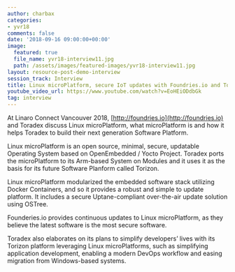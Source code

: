 ```yaml
---
author: charbax
categories:
- yvr18
comments: false
date: '2018-09-16 09:00:00+00:00'
image:
  featured: true
  file_name: yvr18-interview11.jpg
  path: /assets/images/featured-images/yvr18-interview11.jpg
layout: resource-post-demo-interview
session_track: Interview
title: Linux microPlatform, secure IoT updates with Foundries.io and Toradex
youtube_video_url: https://www.youtube.com/watch?v=EoHEiODdbGk
tag: interview
---
```

At Linaro Connect Vancouver 2018, [http://foundries.io](http://foundries.io) and Toradex discuss Linux microPlatform, what microPlatform is and how it helps Toradex to build their next generation Software Platform.

Linux microPlatform is an open source, minimal, secure, updatable Operating System based on OpenEmbedded / Yocto Project. Toradex ports the microPlatform to its Arm-based System on Modules and it uses it as the basis for its future Software Planform called Torizon.  

Linux microPlatform modularized the embedded software stack utilizing Docker Containers, and so it provides a robust and simple to update platform. It includes a secure Uptane-compliant over-the-air update solution using OSTree.

Founderies.io provides continuous updates to Linux microPlatform, as they believe the latest software is the most secure software.

Toradex also elaborates on its plans to simplify developers’ lives with its Torizon platform leveraging Linux microPlatforms, such as simplifying application development, enabling a modern DevOps workflow and easing migration from Windows-based systems.